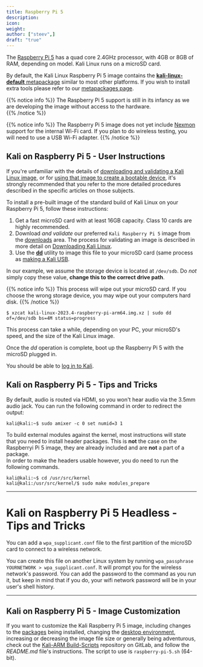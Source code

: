 ```yaml
---
title: Raspberry Pi 5
description:
icon:
weight:
author: ["steev",]
draft: "true"
---
```


The [Raspberry Pi 5](https://www.raspberrypi.org/products/raspberry-pi-5/) has a quad core 2.4GHz processor, with 4GB or 8GB of RAM, depending on model. Kali Linux runs on a microSD card.

By default, the Kali Linux Raspberry Pi 5 image contains the [**kali-linux-default** metapackage](/docs/general-use/metapackages/) similar to most other platforms. If you wish to install extra tools please refer to our [metapackages page](/docs/general-use/metapackages/).

{{% notice info %}}
The Raspberry Pi 5 support is still in its infancy as we are developing the image without access to the hardware.
<br />
{{% /notice %}}

{{% notice info %}}
The Raspberry Pi 5 image does not yet include [Nexmon](https://github.com/seemoo-lab/nexmon) support for the internal Wi-Fi card.  If you plan to do wireless testing, you will need to use a USB Wi-Fi adapter.
{{% /notice %}}

## Kali on Raspberry Pi 5 - User Instructions

If you're unfamiliar with the details of [downloading and validating a Kali Linux image](/docs/introduction/download-official-kali-linux-images/), or for [using that image to create a bootable device](/docs/usb/live-usb-install-with-windows/), it's strongly recommended that you refer to the more detailed procedures described in the specific articles on those subjects.

To install a pre-built image of the standard build of Kali Linux on your Raspberry Pi 5, follow these instructions:

1. Get a fast microSD card with at least 16GB capacity. Class 10 cards are highly recommended.
2. Download _and validate_ our preferred `Kali Raspberry Pi 5` image from the [downloads](/get-kali/) area. The process for validating an image is described in more detail on [Downloading Kali Linux](/docs/introduction/download-official-kali-linux-images/).
3. Use the **[dd](https://manpages.debian.org/testing/coreutils/dd.1.en.html)** utility to image this file to your microSD card (same process as [making a Kali USB](/docs/usb/live-usb-install-with-windows/).

In our example, we assume the storage device is located at `/dev/sdb`. Do _not_ simply copy these value, **change this to the correct drive path**.

{{% notice info %}}
This process will wipe out your microSD card. If you choose the wrong storage device, you may wipe out your computers hard disk.
{{% /notice %}}

```console
$ xzcat kali-linux-2023.4-raspberry-pi-arm64.img.xz | sudo dd of=/dev/sdb bs=4M status=progress
```

This process can take a while, depending on your PC, your microSD's speed, and the size of the Kali Linux image.

Once the _dd_ operation is complete, boot up the Raspberry Pi 5 with the microSD plugged in.

You should be able to [log in to Kali](/docs/introduction/default-credentials/).

## Kali on Raspberry Pi 5 - Tips and Tricks

By default, audio is routed via HDMI, so you won't hear audio via the 3.5mm audio jack. You can run the following command in order to redirect the output:

```console
kali@kali:~$ sudo amixer -c 0 set numid=3 1
```

To build external modules against the kernel, most instructions will state that you need to install header packages.  This is **not** the case on the Raspberryi Pi 5 image, they are already included and are **not** a part of a package.  
In order to make the headers usable however, you do need to run the following commands.  

```console
kali@kali:~$ cd /usr/src/kernel
kali@kali:/usr/src/kernel/$ sudo make modules_prepare
```

- - -

# Kali on Raspberry Pi 5 Headless - Tips and Tricks

You can add a `wpa_supplicant.conf` file to the first partition of the microSD card to connect to a wireless network.

You can create this file on another Linux system by running `wpa_passphrase YOURNETWORK > wpa_supplicant.conf`. It will prompt you for the wireless network's password. You can add the password to the command as you run it, but keep in mind that if you do, your wifi network password will be in your user's shell history.

- - -

## Kali on Raspberry Pi 5 - Image Customization

If you want to customize the Kali Raspberry Pi 5 image, including changes to the [packages](/docs/general-use/metapackages/) being installed, changing the [desktop environment](/docs/general-use/switching-desktop-environments/), increasing or decreasing the image file size or generally being adventurous, check out the [Kali-ARM Build-Scripts](https://gitlab.com/kalilinux/build-scripts/kali-arm) repository on GitLab, and follow the _README.md_ file's instructions. The script to use is `raspberry-pi-5.sh` (64-bit).

